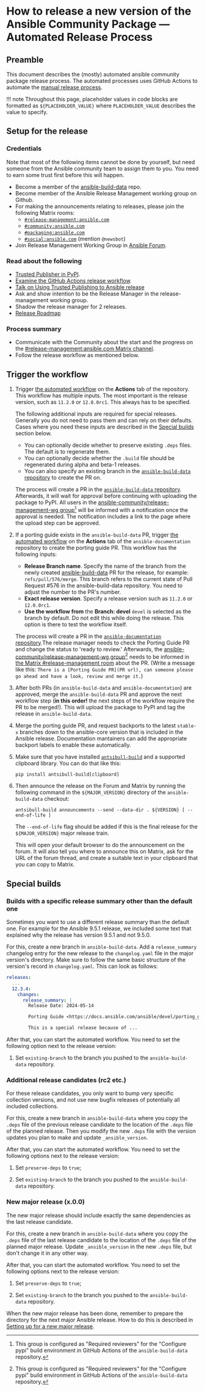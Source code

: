 # How to release a new version of the Ansible Community Package — Automated Release Process

## Preamble

This document describes the (mostly) automated ansible community package
release process. The automated processes uses GitHub Actions to automate the
[manual release process](release-process.md).

!!! note
    Throughout this page, placeholder values in code blocks are formatted as
    `${PLACEHOLDER_VALUE}` where `PLACEHOLDER_VALUE` describes the value to
    specify.

## Setup for the release

### Credentials

Note that most of the following items cannot be done by yourself, but need someone from the Ansible community team to assign them to you. You need to earn some trust first before this will happen.

- Become a member of the [ansible-build-data](https://github.com/ansible-community/ansible-build-data) repo.
- Become member of the Ansible Release Management working group on Github.
- For making the announcements relating to releases, please join the following Matrix rooms:
    - [`#release-management:ansible.com`](https://matrix.to/#/#release-management:ansible.com)
    - [`#community:ansible.com`](https://matrix.to/#/#community:ansible.com)
    - [`#packaging:ansible.com`](https://matrix.to/#/#packaging:ansible.com)
    - [`#social:ansible.com`](https://matrix.to/#/#social:ansible.com) (mention `@newsbot`)
- Join Release Management Working Group in [Ansible Forum](https://forum.ansible.com/g/release-managers).


### Read about the following

- [Trusted Publisher in PyPI](https://docs.pypi.org/trusted-publishers/).
- [Examine the GitHub Actions release workflow](https://github.com/ansible-community/ansible-build-data/blob/main/.github/workflows/ansible-release.yml).
- [Talk on Using Trusted Publishing to Ansible release](https://docs.pypi.org/trusted-publishers/)
- Ask and show intention to be the Release Manager in the release-management working group.
- Shadow the release manager for 2 releases.
- [Release Roadmap](https://docs.ansible.com/ansible/devel/roadmap)

### Process summary

-  Communicate with the Community about the start and the progress on the [#release-management:ansible.com Matrix channel](https://matrix.to/#/#release-management:ansible.com).
-  Follow the release workflow as mentioned below.

## Trigger the workflow

1. Trigger [the automated
   workflow](https://github.com/ansible-community/ansible-build-data/actions/workflows/ansible-release.yml)
   on the **Actions** tab of the repository. This workflow has multiple inputs.
   The most important is the release version, such as `11.2.0` or `12.0.0rc1`.
   This always has to be specified.

    The following additional inputs are required for special releases. Generally
    you do not need to pass them and can rely on their defaults. Cases where you
    need these inputs are described in the [Special builds](#special-builds)
    section below.

    * You can optionally decide whether to preserve existing `.deps` files.
      The default is to regenerate them.
    * You can optionally decide whether the `.build` file should be regenerated
      during alpha and beta-1 releases.
    * You can also specify an existing branch in the [`ansible-build-data`
      repository](https://github.com/ansible-community/ansible-build-data/) to
      create the PR on.

    The process will create a PR in the [`ansible-build-data`
    repository](https://github.com/ansible-community/ansible-build-data/).
    Afterwards, it will wait for approval before continuing with uploading the
    package to PyPI. All users in the [ansible-community/release-management-wg
    group](https://github.com/orgs/ansible-community/teams/release-management-wg)[^1]
    will be informed with a notification once the approval is needed.
    The notification includes a link to the page where the upload step can be
    approved.

2. If a porting guide exists in the `ansible-build-data` PR, trigger [the automated
   workflow](https://github.com/ansible/ansible-documentation/actions/workflows/release-porting-guide.yml)
   on the **Actions** tab of the `ansible-documentation` repository to create the porting guide PR. This workflow has the following inputs:

    * **Release Branch name**. Specify the name of the branch from the newly created [ansible-build-data](https://github.com/ansible-community/ansible-build-data/) PR for the release, for example: `refs/pull/576/merge`. This branch refers to the current state of Pull Request #576 in the ansible-build-data repository. You need to adjust the number to the PR's number.
    * **Exact release version**. Specify a release version such as `11.2.0` or `12.0.0rc1`.
    * **Use the workflow from** the **Branch: devel** `devel` is selected as the branch by default. Do not edit this while doing the release. This option is there to test the workflow itself.

   The process will create a PR in the [`ansible-documentation`
   repository](https://github.com/ansible/ansible-documentation/).The release manager needs to check the Porting Guide PR and change the status to 'ready to review.' Afterwards, the [ansible-community/release-management-wg
    group](https://github.com/orgs/ansible-community/teams/release-management-wg)[^1] needs to be informed in [the Matrix #release-management room](#release-management:ansible.com) about the PR. (Write a message like this: `There is a [Porting Guide PR](PR url), can someone please go ahead and have a look, review and merge it.`)


3. After both PRs (in `ansible-build-data` and `ansible-documentation`) are
   approved, merge the `ansible-build-data` PR and approve the next workflow
   step (**in this order!** the next steps of the workflow require the PR to be
   merged!). This will upload the package to PyPI and tag the release in
   `ansible-build-data`.

4. Merge the porting guide PR, and request backports to the latest `stable-x`
   branches down to the ansible-core version that is included in the Ansible
   release. Documentation mantainers can add the appropriate backport labels to enable these automatically.

5. Make sure that you have installed [`antsibull-build`](https://pypi.org/project/antsibull-build/)
   and a supported clipboard library. You can do that like this:

    ```
    pip install antsibull-build[clipboard]
    ```

6. Then announce the release on the Forum and Matrix by
   running the following command in the `${MAJOR_VERSION}` directory of the
   `ansible-build-data` checkout:

    ```
    antsibull-build announcements --send --data-dir . ${VERSION} [ --end-of-life ]
    ```

    The `--end-of-life` flag should be added if this is the final release for the
    `${MAJOR_VERSION}` major release train.

    This will open your default browser to do the announcement on the forum.
    It will also tell you where to announce this on Matrix,
    ask for the URL of the forum thread,
    and create a suitable text in your clipboard that you can copy to Matrix.

[^1]: This group is configured as "Required reviewers" for the "Configure pypi"
      build environment in GitHub Actions of the `ansible-build-data` repository.

## Special builds

### Builds with a specific release summary other than the default one

Sometimes you want to use a different release summary than the default one.
For example for the Ansible 9.5.1 release, we included some text that explained
why the release has version 9.5.1 and not 9.5.0.

For this, create a new branch in `ansible-build-data`. Add a `release_summary`
changelog entry for the new release to the `changelog.yaml` file in the major
version's directory. Make sure to follow the same basic structure of the version's
record in `changelog.yaml`. This can look as follows:
```yaml
releases:
  ...
  12.3.4:
    changes:
      release_summary: |
        Release Date: 2024-05-14

        Porting Guide <https://docs.ansible.com/ansible/devel/porting_guides.html>`_

        This is a special release because of ...
```

After that, you can start the automated workflow. You need to set the following option
next to the release version:

1. Set `existing-branch` to the branch you pushed to the `ansible-build-data`
   repository.

### Additional release candidates (rc2 etc.)

For these release candidates, you only want to bump very specific collection
versions, and not use new bugfix releases of potentially all included collections.

For this, create a new branch in `ansible-build-data` where you copy the `.deps`
file of the previous release candidate to the location of the `.deps` file of the
planned release. Then you modify the new `.deps` file with the version updates
you plan to make and update `_ansible_version`.

After that, you can start the automated workflow. You need to set the following options
next to the release version:

1. Set `preserve-deps` to `true`;

2. Set `existing-branch` to the branch you pushed to the `ansible-build-data`
   repository.

### New major release (x.0.0)

The new major release should include exactly the same dependencies as the last
release candidate.

For this, create a new branch in `ansible-build-data` where you copy the `.deps`
file of the last release candidate to the location of the `.deps` file of the
planned major release. Update `_ansible_version` in the new `.deps` file, but don't
change it in any other way.

After that, you can start the automated workflow. You need to set the following options
next to the release version:

1. Set `preserve-deps` to `true`;

2. Set `existing-branch` to the branch you pushed to the `ansible-build-data`
   repository.

When the new major release has been done, remember to prepare the directory for
the next major Ansible release. How to do this is described in [Setting up for a
new major release](new-ansible.md#setting-up-for-a-new-major-release).
